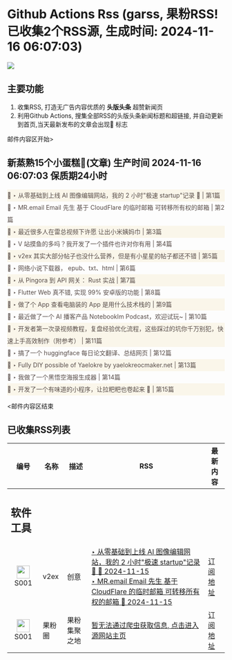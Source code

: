 # Github Actions Rss (garss, 果粉RSS! 已收集2个RSS源, 生成时间: 2024-11-16 06:07:03)

![](https://cdn.jsdelivr.net/gh/xinkeji/garss/_media/ga-rss.png)



## 主要功能
1. 收集RSS, 打造无广告内容优质的 **头版头条** 超赞新闻页
2. 利用Github Actions, 搜集全部RSS的头版头条新闻标题和超链接, 并自动更新到首页,当天最新发布的文章会出现🌈 标志

邮件内容区开始>
<h2>新蒸熟15个小蛋糕🍰(文章) 生产时间 2024-11-16 06:07:03 保质期24小时</h2>

<div style='line-height:3;background-color:#FAF6EA;' ><a href='https://www.v2ex.com/t/1089983#reply14' style="line-height:2;text-decoration:none;display:block;color:#584D49;">🌈 ‣ 从零基础到上线 AI 图像编辑网站，我的 2 小时"极速 startup"记录 🚀 | 第1篇</a></div><div style='line-height:3;' ><a href='https://www.v2ex.com/t/1089918#reply11' style="line-height:2;text-decoration:none;display:block;color:#584D49;">🌈 ‣ MR.email Email 先生 基于 CloudFlare 的临时邮箱 可转移所有权的邮箱 | 第2篇</a></div><div style='line-height:3;background-color:#FAF6EA;' ><a href='https://www.v2ex.com/t/1089718#reply102' style="line-height:2;text-decoration:none;display:block;color:#584D49;">🌈 ‣ 最近很多人在雷总视频下许愿 让出小米姨妈巾 | 第3篇</a></div><div style='line-height:3;' ><a href='https://www.v2ex.com/t/1089865#reply15' style="line-height:2;text-decoration:none;display:block;color:#584D49;">🌈 ‣ V 站摸鱼的多吗？我开发了一个插件也许对你有用 | 第4篇</a></div><div style='line-height:3;background-color:#FAF6EA;' ><a href='https://www.v2ex.com/t/1089938#reply11' style="line-height:2;text-decoration:none;display:block;color:#584D49;">🌈 ‣ v2ex 其实大部分帖子也没什么营养，但是有小星星的帖子都还不错 | 第5篇</a></div><div style='line-height:3;' ><a href='https://www.v2ex.com/t/1089946#reply1' style="line-height:2;text-decoration:none;display:block;color:#584D49;">🌈 ‣ 网络小说下载器， epub、txt、html | 第6篇</a></div><div style='line-height:3;background-color:#FAF6EA;' ><a href='https://www.v2ex.com/t/1089934#reply0' style="line-height:2;text-decoration:none;display:block;color:#584D49;">🌈 ‣ 从 Pingora 到 API 网关： Rust 实战 | 第7篇</a></div><div style='line-height:3;' ><a href='https://www.v2ex.com/t/1089878#reply10' style="line-height:2;text-decoration:none;display:block;color:#584D49;">🌈 ‣ Flutter Web 真不错, 实现 99% 安卓版的功能 | 第8篇</a></div><div style='line-height:3;background-color:#FAF6EA;' ><a href='https://www.v2ex.com/t/1089915#reply1' style="line-height:2;text-decoration:none;display:block;color:#584D49;">🌈 ‣ 做了个 App 查看电脑装的 App 是用什么技术栈的 | 第9篇</a></div><div style='line-height:3;' ><a href='https://www.v2ex.com/t/1089913#reply0' style="line-height:2;text-decoration:none;display:block;color:#584D49;">🌈 ‣ 最近做了一个 AI 播客产品 Notebooklm Podcast，欢迎试玩~ | 第10篇</a></div><div style='line-height:3;background-color:#FAF6EA;' ><a href='https://www.v2ex.com/t/1089895#reply0' style="line-height:2;text-decoration:none;display:block;color:#584D49;">🌈 ‣ 开发者第一次录视频教程，复盘经验优化流程，这些踩过的坑你千万别犯，快速上手高效制作（附参考） | 第11篇</a></div><div style='line-height:3;' ><a href='https://www.v2ex.com/t/1089855#reply0' style="line-height:2;text-decoration:none;display:block;color:#584D49;">🌈 ‣ 搞了一个 huggingface 每日论文翻译、总结网页 | 第12篇</a></div><div style='line-height:3;background-color:#FAF6EA;' ><a href='https://www.v2ex.com/t/1089810#reply1' style="line-height:2;text-decoration:none;display:block;color:#584D49;">🌈 ‣ Fully DIY possible of Yaelokre by yaelokreocmaker.net | 第13篇</a></div><div style='line-height:3;' ><a href='https://www.v2ex.com/t/1089798#reply3' style="line-height:2;text-decoration:none;display:block;color:#584D49;">🌈 ‣ 我做了一个黑悟空海报生成器 | 第14篇</a></div><div style='line-height:3;background-color:#FAF6EA;' ><a href='https://www.v2ex.com/t/1089802#reply8' style="line-height:2;text-decoration:none;display:block;color:#584D49;">🌈 ‣ 开发了一个有味道的小程序，让拉粑粑也卷起来 💩 | 第15篇</a></div>

<邮件内容区结束

## 已收集RSS列表

| 编号 | 名称 | 描述 | RSS | 最新内容 |
| --- | --- | --- | --- | --- |
| <h2 id="软件工具">软件工具</h2> |  |   |  |  |
| <div id="S001" style="text-align: center;"><img src="https://cdn.jsdelivr.net/gh/zhaoolee/garss/_media/favicon/S001.png" width="30px" style="width:30px;height: auto;"/><br><span>S001</span></div> | v2ex | 创意 | [‣ 从零基础到上线 AI 图像编辑网站，我的 2 小时"极速 startup"记录 🚀 🌈 2024-11-15](https://www.v2ex.com/t/1089983#reply14)<br/>[‣ MR.email Email 先生 基于 CloudFlare 的临时邮箱 可转移所有权的邮箱 🌈 2024-11-15](https://www.v2ex.com/t/1089918#reply11) | [订阅地址](https://www.v2ex.com/feed/tab/creative.xml) |
| <div id="S001" style="text-align: center;"><img src="https://cdn.jsdelivr.net/gh/zhaoolee/garss/_media/favicon/S001.png" width="30px" style="width:30px;height: auto;"/><br><span>S001</span></div> | 果粉圈 | 果粉集聚之地 | [暂无法通过爬虫获取信息, 点击进入源网站主页](https://g0f.cn) | [订阅地址](https://g0f.cn/rss.xml) |



